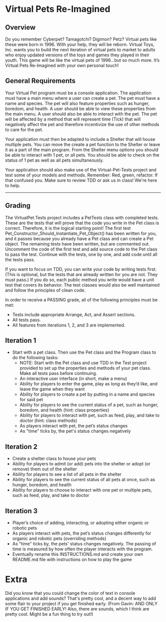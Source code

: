 ﻿# Virtual Pets Re-Imagined
## Overview
Do you remember Cyberpet? Tamagotchi? Digimon? Petz? Virtual pets like these were born in 1996. With your help, they will be reborn. Virtual Toys, Inc. wants you to build the next iteration of virtual pets to market to adults who enjoy updated versions of the toys and games they played in their youth.  This game will be like the virtual pets of 1996...but so much more. It’s Virtual Pets Re-Imagined with your own personal touch!

## General Requirements

Your Virtual Pet program must be a console application. The application must have a main menu where a user can create a pet. The pet must have a name and species. The pet will also feature properties such as hunger, boredom, and health. A user should be able to view these properties from the main menu. A user should also be able to interact with the pet. The pet will be affected by a method that will represent time (Tick) that will negatively affect the pet and therefore incentivize the use of other methods to care for the pet.

Your application must then be adapted to include a Shelter that will house multiple pets. You can move the create a pet function to the Shelter or leave it as a part of the main program. From the Shelter menu options you should be able to interact with 1 pet, or all pets. You should be able to check on the status of 1 pet as well as all pets simultaneously.

Your application should also make use of the Virtual-Pet-Tests project and test some of your models and methods. Remember: Red, green, refactor. If that confused you. Make sure to review TDD or ask us in class! We're here to help.


---- 

## Grading
The VirtualPet.Tests project includes a PetTests class with completed tests. These are the tests that will prove that the code you write in the Pet class is correct. Therefore, it is the logical starting point! The first test Pet_Constructor_Should_Instantiate_Pet_Object() has been written for you, and it passes because you already have a Pet class and can create a Pet object. The remaining tests have been written, but are commented out. Uncomment the code of the first test and add source code to the Pet class to pass the test. Continue with the tests, one by one, and add code until all the tests pass. 

If you want to focus on TDD, you can write your code by writing tests first. (This is optional, but the tests that are already written for you are not. They must pass.) If you do so, each public method you write would have a unit test that covers its behavior. The test classes would also be well maintained and follow the principles of clean code.   

In order to receive a PASSING grade, all of the following principles must be met:

- Tests include appropriate Arrange, Act, and Assert sections.
- All tests pass.
- All features from iterations 1, 2, and 3 are implemented.

## Iteration 1

- Start with a pet class. Then use the Pet class and the Program class to do the following tasks:
  - NOTE: Start with the Pet class and use TDD in the Test project provided to set up the properties and methods of your pet class. Make all tests pass before continuing. 
  - An interactive user interface (in short, make a menu)
  - Ability for players to enter the game, play as long as they’d like, and leave the game when they want
  - Ability for players to create a pet by putting in a name and species for said pet
  - Ability for players to see the current status of a pet, such as hunger, boredom, and health (hint: class properties)
  - Ability for players to interact with pet, such as feed, play, and take to doctor (hint: class methods)
  - As players interact with pet, the pet’s status changes
  - As "time" ticks by, the pet's status changes negatively

## Iteration 2

- Create a shelter class to house your pets
- Ability for players to admit (or add) pets into the shelter or adopt (or remove) them out of the shelter
- Ability for players to see a list of all pets in the shelter
- Ability for players to see the current status of all pets at once, such as hunger, boredom, and health
- Ability for players to choose to interact with one pet or multiple pets, such as feed, play, and take to doctor

## Iteration 3

- Player’s choice of adding, interacting, or adopting either organic or robotic pets
- As players interact with pets, the pet’s status changes differently for organic and robotic pets (overriding methods)
- As "time" ticks by, the pets' status changes negatively. The passing of time is measured by how often the player interacts with the program.
- Eventually rename this INSTRUCTIONS.md and create your own README.md file with instructions on how to play the game

# Extra
Did you know that you could change the color of text in console applications and add sounds? That's pretty cool, and a decent way to add some flair to your project if you get finished early. (From Gavin: AND ONLY IF YOU GET FINISHED EARLY! Also, there are sounds, which I think are pretty cool. Might be a fun thing to try out!)
